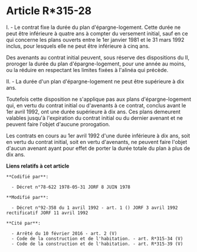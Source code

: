 # Article R*315-28

I. - Le contrat fixe la durée du plan d'épargne-logement. Cette durée ne peut être inférieure à quatre ans à compter du
versement initial, sauf en ce qui concerne les plans ouverts entre le 1er janvier 1981 et le 31 mars 1992 inclus, pour
lesquels elle ne peut être inférieure à cinq ans.

Des avenants au contrat initial peuvent, sous réserve des dispositions du II, proroger la durée du plan d'épargne-logement,
pour une année au moins, ou la réduire en respectant les limites fixées à l'alinéa qui précède.

II. - La durée d'un plan d'épargne-logement ne peut être supérieure à dix ans.

Toutefois cette disposition ne s'applique pas aux plans d'épargne-logement qui, en vertu du contrat initial ou d'avenants à
ce contrat, conclus avant le 1er avril 1992, ont une durée supérieure à dix ans. Ces plans demeurent valables jusqu'à
l'expiration du contrat initial ou du dernier avenant et ne peuvent faire l'objet d'aucune prorogation.

Les contrats en cours au 1er avril 1992 d'une durée inférieure à dix ans, soit en vertu du contrat initial, soit en vertu
d'avenants, ne peuvent faire l'objet d'aucun avenant ayant pour effet de porter la durée totale du plan à plus de dix ans.

**Liens relatifs à cet article**

	**Codifié par**:

	  - Décret n°78-622 1978-05-31 JORF 8 JUIN 1978

	**Modifié par**:

	  - Décret n°92-358 du 1 avril 1992 - art. 1 () JORF 3 avril 1992 rectificatif JORF 11 avril 1992

	**Cité par**:

	  - Arrêté du 10 février 2016 - art. 2 (V)
	  - Code de la construction et de l'habitation. - art. R*315-34 (V)
	  - Code de la construction et de l'habitation. - art. R*315-39 (V)
